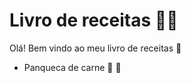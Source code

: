 # Livro de receitas :man_cook:

Olá! Bem vindo ao meu livro de receitas :wave:

- Panqueca de carne :pancakes: :cow2: 
